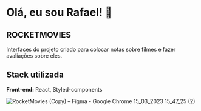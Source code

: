 # Olá, eu sou Rafael! 👋

## ROCKETMOVIES


Interfaces do projeto criado para colocar notas sobre filmes e fazer avaliações sobre eles.


## Stack utilizada

**Front-end:** React, Styled-components



![RocketMovies (Copy) – Figma - Google Chrome 15_03_2023 15_47_25 (2)](https://user-images.githubusercontent.com/111072118/225414121-35b20425-3089-4139-b2d7-729afff4d274.png)
